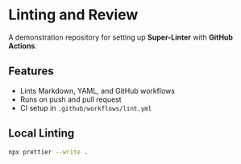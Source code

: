 # Linting and Review

A demonstration repository for setting up **Super-Linter** with **GitHub Actions**.

## Features

- Lints Markdown, YAML, and GitHub workflows  
- Runs on push and pull request  
- CI setup in `.github/workflows/lint.yml`

## Local Linting

```bash
npx prettier --write .
